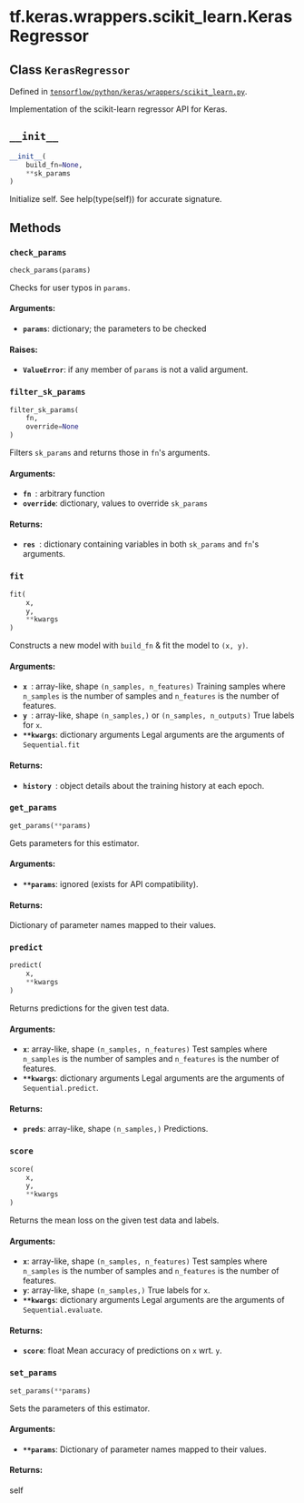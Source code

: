 <div itemscope itemtype="http://developers.google.com/ReferenceObject">
<meta itemprop="name" content="tf.keras.wrappers.scikit_learn.KerasRegressor" />
<meta itemprop="path" content="Stable" />
<meta itemprop="property" content="__init__"/>
<meta itemprop="property" content="check_params"/>
<meta itemprop="property" content="filter_sk_params"/>
<meta itemprop="property" content="fit"/>
<meta itemprop="property" content="get_params"/>
<meta itemprop="property" content="predict"/>
<meta itemprop="property" content="score"/>
<meta itemprop="property" content="set_params"/>
</div>

# tf.keras.wrappers.scikit_learn.KerasRegressor

## Class `KerasRegressor`





Defined in [`tensorflow/python/keras/wrappers/scikit_learn.py`](https://www.tensorflow.org/code/tensorflow/python/keras/wrappers/scikit_learn.py).

Implementation of the scikit-learn regressor API for Keras.
  

<h2 id="__init__"><code>__init__</code></h2>

``` python
__init__(
    build_fn=None,
    **sk_params
)
```

Initialize self.  See help(type(self)) for accurate signature.



## Methods

<h3 id="check_params"><code>check_params</code></h3>

``` python
check_params(params)
```

Checks for user typos in `params`.

#### Arguments:

* <b>`params`</b>: dictionary; the parameters to be checked


#### Raises:

* <b>`ValueError`</b>: if any member of `params` is not a valid argument.

<h3 id="filter_sk_params"><code>filter_sk_params</code></h3>

``` python
filter_sk_params(
    fn,
    override=None
)
```

Filters `sk_params` and returns those in `fn`'s arguments.

#### Arguments:

* <b>`fn `</b>: arbitrary function
* <b>`override`</b>: dictionary, values to override `sk_params`


#### Returns:

* <b>`res `</b>: dictionary containing variables
        in both `sk_params` and `fn`'s arguments.

<h3 id="fit"><code>fit</code></h3>

``` python
fit(
    x,
    y,
    **kwargs
)
```

Constructs a new model with `build_fn` & fit the model to `(x, y)`.

#### Arguments:

* <b>`x `</b>: array-like, shape `(n_samples, n_features)`
        Training samples where `n_samples` is the number of samples
        and `n_features` is the number of features.
* <b>`y `</b>: array-like, shape `(n_samples,)` or `(n_samples, n_outputs)`
        True labels for `x`.
* <b>`**kwargs`</b>: dictionary arguments
        Legal arguments are the arguments of `Sequential.fit`


#### Returns:

* <b>`history `</b>: object
        details about the training history at each epoch.

<h3 id="get_params"><code>get_params</code></h3>

``` python
get_params(**params)
```

Gets parameters for this estimator.

#### Arguments:

* <b>`**params`</b>: ignored (exists for API compatibility).


#### Returns:

Dictionary of parameter names mapped to their values.

<h3 id="predict"><code>predict</code></h3>

``` python
predict(
    x,
    **kwargs
)
```

Returns predictions for the given test data.

#### Arguments:

* <b>`x`</b>: array-like, shape `(n_samples, n_features)`
        Test samples where `n_samples` is the number of samples
        and `n_features` is the number of features.
* <b>`**kwargs`</b>: dictionary arguments
        Legal arguments are the arguments of `Sequential.predict`.


#### Returns:

* <b>`preds`</b>: array-like, shape `(n_samples,)`
        Predictions.

<h3 id="score"><code>score</code></h3>

``` python
score(
    x,
    y,
    **kwargs
)
```

Returns the mean loss on the given test data and labels.

#### Arguments:

* <b>`x`</b>: array-like, shape `(n_samples, n_features)`
        Test samples where `n_samples` is the number of samples
        and `n_features` is the number of features.
* <b>`y`</b>: array-like, shape `(n_samples,)`
        True labels for `x`.
* <b>`**kwargs`</b>: dictionary arguments
        Legal arguments are the arguments of `Sequential.evaluate`.


#### Returns:

* <b>`score`</b>: float
        Mean accuracy of predictions on `x` wrt. `y`.

<h3 id="set_params"><code>set_params</code></h3>

``` python
set_params(**params)
```

Sets the parameters of this estimator.

#### Arguments:

* <b>`**params`</b>: Dictionary of parameter names mapped to their values.


#### Returns:

self



